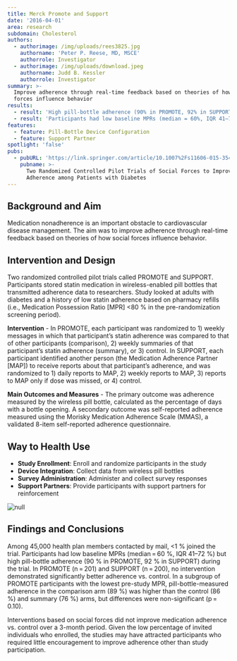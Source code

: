 ```yaml
---
title: Merck Promote and Support
date: '2016-04-01'
area: research
subdomain: Cholesterol
authors:
  - authorimage: /img/uploads/rees3825.jpg
    authorname: 'Peter P. Reese, MD, MSCE'
    authorrole: Investigator
  - authorimage: /img/uploads/download.jpeg
    authorname: Judd B. Kessler
    authorrole: Investigator
summary: >-
  Improve adherence through real-time feedback based on theories of how social
  forces influence behavior
results:
  - result: 'High pill-bottle adherence (90% in PROMOTE, 92% in SUPPORT)'
  - result: 'Participants had low baseline MPRs (median = 60%, IQR 41–72%)'
features:
  - feature: Pill-Bottle Device Configuration
  - feature: Support Partner
spotlight: 'false'
pubs:
  - pubURL: 'https://link.springer.com/article/10.1007%2Fs11606-015-3540-y'
    pubname: >-
      Two Randomized Controlled Pilot Trials of Social Forces to Improve Statin
      Adherence among Patients with Diabetes
---
```

## Background and Aim

Medication nonadherence is an important obstacle to cardiovascular disease management. The aim was to improve adherence through real-time feedback based on theories of how social forces influence behavior.

## Intervention and Design

Two randomized controlled pilot trials called PROMOTE and SUPPORT. Participants stored statin medication in wireless-enabled pill bottles that transmitted adherence data to researchers. Study looked at adults with diabetes and a history of low statin adherence based on pharmacy refills (i.e., Medication Possession Ratio \[MPR] <80 % in the pre-randomization screening period).

**Intervention** - In PROMOTE, each participant was randomized to 1) weekly messages in which that participant’s statin adherence was compared to that of other participants (comparison), 2) weekly summaries of that participant’s statin adherence (summary), or 3) control. In SUPPORT, each participant identified another person (the Medication Adherence Partner \[MAP]) to receive reports about that participant’s adherence, and was randomized to 1) daily reports to MAP, 2) weekly reports to MAP, 3) reports to MAP only if dose was missed, or 4) control.

**Main Outcomes and Measures** - The primary outcome was adherence measured by the wireless pill bottle, calculated as the percentage of days with a bottle opening. A secondary outcome was self-reported adherence measured using the Morisky Medication Adherence Scale (MMAS), a validated 8-item self-reported adherence questionnaire.

## Way to Health Use

* **Study Enrollment**: Enroll and randomize participants in the study
* **Device Integration**: Collect data from wireless pill bottles
* **Survey Administration**: Administer and collect survey responses
* **Support Partners**: Provide participants with support partners for reinforcement

![null](/img/uploads/11606_2015_3540_fig1_html-1-.gif)

## Findings and Conclusions

Among 45,000 health plan members contacted by mail, <1 % joined the trial. Participants had low baseline MPRs (median = 60 %, IQR 41–72 %) but high pill-bottle adherence (90 % in PROMOTE, 92 % in SUPPORT) during the trial. In PROMOTE (n = 201) and SUPPORT (n = 200), no intervention demonstrated significantly better adherence vs. control. In a subgroup of PROMOTE participants with the lowest pre-study MPR, pill-bottle-measured adherence in the comparison arm (89 %) was higher than the control (86 %) and summary (76 %) arms, but differences were non-significant (p = 0.10).

Interventions based on social forces did not improve medication adherence vs. control over a 3-month period. Given the low percentage of invited individuals who enrolled, the studies may have attracted participants who required little encouragement to improve adherence other than study participation.
